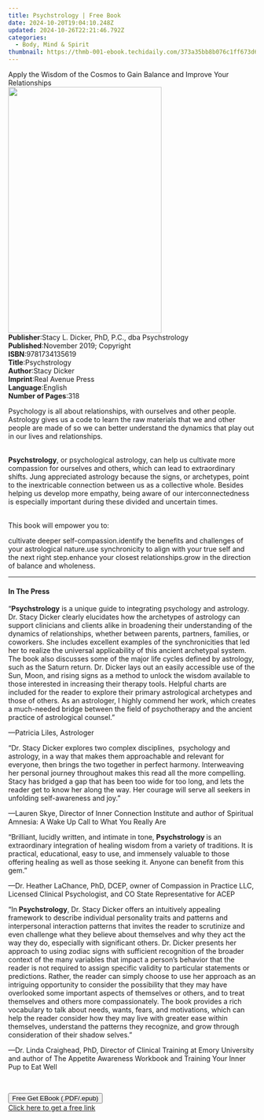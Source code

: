 ```yaml
---
title: Psychstrology | Free Book
date: 2024-10-20T19:04:10.248Z
updated: 2024-10-26T22:21:46.792Z
categories:
  - Body, Mind & Spirit
thumbnail: https://thmb-001-ebook.techidaily.com/373a35bb8b076c1ff673d61188ff72e63ae88c34cfec8fab3c380dcdc42822aa.jpg
---
```

<main id="book-container">
  <div class="flex flex-col">
    <div class="book-brief flex-1 py-6 px-4 sm:p-6 md:py-10 md:px-8">
      <!-- brief-->
      <div class="book-brief-main">
        Apply the Wisdom of the Cosmos to Gain Balance and Improve Your
        Relationships
      </div>
    </div>
    <div
      class="book-meta-info flex-1 grid gap-4 col-start-1 col-end-3 row-start-1 sm:mb-6 sm:grid-cols-4 lg:gap-6 lg:col-start-2 lg:row-end-6 lg:row-span-6 lg:mb-0"
    >
      <div
        class="book-meta-info-left place-content-center mt-4 p-4 text-sm leading-6 col-start-2 col-span-2 dark:text-slate-400"
      >
        <img
          class="w-full h-500 object-cover rounded-lg sm:h-255 sm:col-span-2 lg:col-span-full"
          src="https://img-001-ebook.techidaily.com/784d08ce53a631ab5a89416072470d2408b7b94f7b2ba7bd75667ac3a18df3ac.jpg"
          alt=""
          width="312"
          height="500"
        />
      </div>
      <div
        class="book-meta-info-right mt-2 col-start-1 row-start-2 col-span-3 self-center"
      >
        <!-- meta data  -->
        <div class="flex flex-col px-4 md:px-8">
          <div class="flex-1">
            <strong>Publisher</strong>:<span class="px-2"
              >Stacy L. Dicker, PhD, P.C., dba Psychstrology</span
            >
          </div>
          <div class="flex-1">
            <strong>Published</strong>:<span class="px-2"
              >November 2019; Copyright</span
            >
          </div>
          <div class="flex-1">
            <strong>ISBN</strong>:<span class="px-2">9781734135619</span>
          </div>
          <div class="flex-1">
            <strong>Title</strong>:<span class="px-2">Psychstrology</span>
          </div>
          <div class="flex-1">
            <strong>Author</strong>:<span class="px-2">Stacy Dicker</span>
          </div>
          <div class="flex-1">
            <strong>Imprint</strong>:<span class="px-2">Real Avenue Press</span>
          </div>
          <div class="flex-1">
            <strong>Language</strong>:<span class="px-2">English</span>
          </div>
          <div class="flex-1">
            <strong>Number of Pages</strong>:<span class="px-2">318</span>
          </div>
        </div>
      </div>
    </div>
    <div class="book-description flex-1 py-6 px-4 sm:p-6 md:py-10 md:px-8">
      <div class="book-description-main">
        <div accordion-content="" id="description">
          <p>
            Psychology is all about relationships, with ourselves and other
            people. Astrology gives us a code to learn the raw materials that we
            and other people are made of so we can better understand the
            dynamics that play out in our lives and relationships.&nbsp;
          </p>
          <p>
            <br /><strong>Psychstrology</strong>, or psychological astrology,
            can help us cultivate more compassion for ourselves and others,
            which can lead to extraordinary shifts. Jung appreciated astrology
            because the signs, or archetypes, point to the inextricable
            connection between us as a collective whole. Besides helping us
            develop more empathy, being aware of our interconnectedness is
            especially important during these divided and uncertain times.&nbsp;
          </p>
          <p><br />This book will empower you to:</p>
          cultivate deeper self-compassion.identify the benefits and challenges
          of your astrological nature.use synchronicity to align with your true
          self and the next right step.enhance your closest relationships.grow
          in the direction of balance and wholeness.
        </div>
        <div class="accordion-fader"></div>
      </div>
    </div>
    <div class="book-excerpts flex-1 py-6 px-4 sm:p-6 md:py-10 md:px-8">
      <!-- excerpts-->
      <div class="book-excerpts-main">
        <hr />
        <h4 class="placeholder placeholder-heading">
          <span>In The Press</span>
        </h4>
        <p></p>
        <p>
          “<strong>Psychstrology</strong> is a unique guide to integrating
          psychology and astrology. Dr. Stacy Dicker clearly elucidates how the
          archetypes of astrology can support clinicians and clients alike in
          broadening their understanding of the dynamics of relationships,
          whether between parents, partners, families, or coworkers. She
          includes excellent examples of the synchronicities that led her to
          realize the universal applicability of this ancient archetypal system.
          The book also discusses some of the major life cycles defined by
          astrology, such as the Saturn return. Dr. Dicker lays out an easily
          accessible use of the Sun, Moon, and rising signs as a method to
          unlock the wisdom available to those interested in increasing their
          therapy tools. Helpful charts are included for the reader to explore
          their primary astrological archetypes and those of others. As an
          astrologer, I highly commend her work, which creates a much-needed
          bridge between the field of psychotherapy and the ancient practice of
          astrological counsel.”
        </p>
        <p>—Patricia Liles, Astrologer</p>
        <p>
          “Dr. Stacy Dicker explores two complex disciplines, &nbsp;psychology
          and astrology, in a way that makes them approachable and relevant for
          everyone, then brings the two together in perfect harmony.
          Interweaving her personal journey throughout makes this read all the
          more compelling. Stacy has bridged a gap that has been too wide for
          too long, and lets the reader get to know her along the way. Her
          courage will serve all seekers in unfolding self-awareness and joy.”
        </p>
        <p>
          —Lauren Skye, Director of Inner Connection Institute and author of
          Spiritual Amnesia: A Wake Up Call to What You Really Are
        </p>
        <p>
          “Brilliant, lucidly written, and intimate in tone,
          <strong>Psychstrology </strong>is an extraordinary integration of
          healing wisdom from a variety of traditions. It is practical,
          educational, easy to use, and immensely valuable to those offering
          healing as well as those seeking it. Anyone can benefit from this
          gem.”
        </p>
        <p>
          —Dr. Heather LaChance, PhD, DCEP, owner of Compassion in Practice LLC,
          Licensed Clinical Psychologist, and CO State Representative for ACEP
        </p>
        <p>
          “In<strong> Psychstrology</strong>, Dr. Stacy Dicker offers an
          intuitively appealing framework to describe individual personality
          traits and patterns and interpersonal interaction patterns that
          invites the reader to scrutinize and even challenge what they believe
          about themselves and why they act the way they do, especially with
          significant others. Dr. Dicker presents her approach to using zodiac
          signs with sufficient recognition of the broader context of the many
          variables that impact a person’s behavior that the reader is not
          required to assign specific validity to particular statements or
          predictions. Rather, the reader can simply choose to use her approach
          as an intriguing opportunity to consider the possibility that they may
          have overlooked some important aspects of themselves or others, and to
          treat themselves and others more compassionately. The book provides a
          rich vocabulary to talk about needs, wants, fears, and motivations,
          which can help the reader consider how they may live with greater ease
          within themselves, understand the patterns they recognize, and grow
          through consideration of their shadow selves.”
        </p>
        <p>
          —Dr. Linda Craighead, PhD, Director of Clinical Training at Emory
          University and author of The Appetite Awareness Workbook and Training
          Your Inner Pup to Eat Well
        </p>
        <p>&nbsp;</p>
        <p></p>
      </div>
    </div>
    <div
      class="book-about-author flex-1 py-6 px-4 sm:p-6 md:py-10 md:px-8"
    ></div>
    <div class="book-free-get flex-1 py-6 px-4 sm:p-6 md:py-10 md:px-8">
      <button
        id="btn-free-get"
        class="bg-blue-500 hover:bg-blue-700 text-white font-bold py-2 px-4 rounded"
      >
        Free Get EBook (.PDF/.epub)
      </button>
      <div id="countdown-display" class="px-2 text-lg mt-2"></div>
      <a
        id="free-link"
        class="hidden bg-blue-500 hover:bg-blue-700 text-white font-bold py-2 px-4 rounded"
        href="https://www.ebooks.com/en-us/book/209896108/psychstrology/stacy-dicker/"
        target="_blank"
        >Click here to get a free link</a
      >
    </div>
    <script>
      let countdownTime = 0;
      let countdownInterval = null;
      document
        .getElementById('btn-free-get')
        .addEventListener('click', startCountdown);
      function startCountdown() {
        countdownTime = new Date().getTime() + 60000 * 3;
        countdownInterval = setInterval(updateCountdown, 1000);
        document.getElementById('btn-free-get').disabled = true;
        document
          .getElementById('btn-free-get')
          .classList.add('bg-gray-500', 'cursor-not-allowed');
      }
      function updateCountdown() {
        let currentTime = new Date().getTime();
        let timeLeft = countdownTime - currentTime;
        let secondsLeft = Math.floor(timeLeft / 1000);
        document.getElementById('countdown-display').innerHTML =
          `Remaining time: ${secondsLeft} seconds.`;
        if (secondsLeft <= 0) {
          clearInterval(countdownInterval);
          document.getElementById('btn-free-get').classList.add('hidden');
          document.getElementById('free-link').classList.remove('hidden');
          document.getElementById('countdown-display').innerHTML = '';
        }
      }
    </script>
  </div>
</main>

<ins class="adsbygoogle"
      style="display:block"
      data-ad-client="ca-pub-7571918770474297"
      data-ad-slot="8358498916"
      data-ad-format="auto"
      data-full-width-responsive="true"></ins>
    